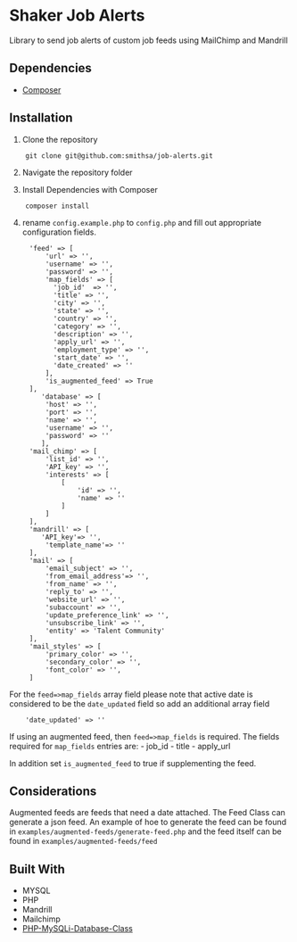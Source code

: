 # Shaker Job Alerts

Library to send job alerts of custom job feeds using MailChimp and Mandrill

## Dependencies

*	[Composer](https://getcomposer.org/download/)

## Installation

1. Clone the repository
```
	git clone git@github.com:smithsa/job-alerts.git
```

2. Navigate the repository folder

3. Install Dependencies with Composer

```
	composer install
```

4. rename `config.example.php` to `config.php` and fill out appropriate configuration fields.

```
     'feed' => [
         'url' => '',
         'username' => '',
         'password' => '',
         'map_fields' => [
           'job_id'  => '',
           'title' => '',
           'city' => '',
           'state' => '',
           'country' => '',
           'category' => '',
           'description' => '',
           'apply_url' => '',
           'employment_type' => '',
           'start_date' => '',
           'date_created' => ''
         ],
         'is_augmented_feed' => True
     ],
    	'database' => [
         'host' => '',
         'port' => '',
         'name' => '',
         'username' => '',
         'password' => ''
    	],
     'mail_chimp' => [
         'list_id' => '',
         'API_key' => '',
         'interests' => [
             [
                 'id' => '',
                 'name' => ''
             ]
         ]
     ],
     'mandrill' => [
     	'API_key'=> '',
         'template_name'=> ''
     ],
     'mail' => [
         'email_subject' => '',
         'from_email_address'=> '',
         'from_name' => '',
         'reply_to' => '',
         'website_url' => '',
         'subaccount' => '',
         'update_preference_link' => '',
         'unsubscribe_link' => '',
         'entity' => 'Talent Community'
     ],
     'mail_styles' => [
         'primary_color' => '',
         'secondary_color' => '',
         'font_color' => '',
     ]
```

For the `feed=>map_fields` array field  please note that active date is considered to be the `date_updated` field so add an additional array field 
```
	'date_updated' => ''
```

If using an augmented feed, then `feed=>map_fields` is required. The fields required for `map_fields` entries are:
    - job_id
    - title
    - apply_url
 
In addition set `is_augmented_feed` to true if supplementing the feed.


	
## Considerations

Augmented feeds are feeds that need a date attached. The Feed Class can generate a json feed.
An example of hoe to generate the feed can be found in `examples/augmented-feeds/generate-feed.php` and the feed itself
can be found in `examples/augmented-feeds/feed`


## Built With

*   MYSQL
*   PHP
*   Mandrill
*   Mailchimp
*	[PHP-MySQLi-Database-Class](https://github.com/ThingEngineer/PHP-MySQLi-Database-Class)